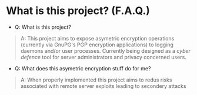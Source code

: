 # What is this project? (F.A.Q.)

 - Q: What is this project?

 > A: This project aims to expose asymetric encryption operations (currently via
 GnuPG's PGP encryption applications) to logging daemons and/or user processes.
 Currently being designed as a *cyber defence* tool for server administrators
 and privacy concerned users.

 - Q: What does this asymetric encryption stuff do for me?

 > A: When properly implomented this project aims to redus risks associated with
 remote server exploits leading to secondery attacks

